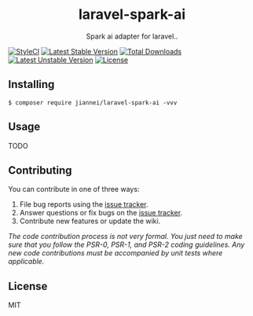 <h1 align="center"> laravel-spark-ai </h1>

<p align="center"> Spark ai adapter for laravel..</p>

[![StyleCI](https://github.styleci.io/repos/723293905/shield?branch=main&style=flat)](https://github.styleci.io/repos/723293905?branch=main&style=flat)
[![Latest Stable Version](http://poser.pugx.org/jiannei/laravel-spark-ai/v)](https://packagist.org/packages/jiannei/laravel-spark-ai)
[![Total Downloads](http://poser.pugx.org/jiannei/laravel-spark-ai/downloads)](https://packagist.org/packages/jiannei/laravel-spark-ai)
[![Latest Unstable Version](http://poser.pugx.org/jiannei/laravel-spark-ai/v/unstable)](https://packagist.org/packages/jiannei/laravel-spark-ai)
[![License](http://poser.pugx.org/jiannei/laravel-spark-ai/license)](https://packagist.org/packages/jiannei/laravel-spark-ai) 

## Installing

```shell
$ composer require jiannei/laravel-spark-ai -vvv
```

## Usage

TODO

## Contributing

You can contribute in one of three ways:

1. File bug reports using the [issue tracker](https://github.com/jiannei/laravel-spark-ai/issues).
2. Answer questions or fix bugs on the [issue tracker](https://github.com/jiannei/laravel-spark-ai/issues).
3. Contribute new features or update the wiki.

_The code contribution process is not very formal. You just need to make sure that you follow the PSR-0, PSR-1, and PSR-2 coding guidelines. Any new code contributions must be accompanied by unit tests where applicable._

## License

MIT